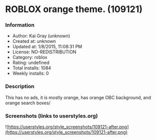 # ROBLOX orange theme. (109121)

### Information
- Author: Kai Gray (unknown)
- Created at: unknown
- Updated at: 1/8/2015, 11:08:31 PM
- License: NO-REDISTRIBUTION
- Category: roblox
- Rating: undefined
- Total installs: 1084
- Weekly installs: 0


### Description
This has no ads, it is mostly orange, has orange OBC background, and orange search boxes/


### Screenshots (links to userstyles.org)
![https://userstyles.org/style_screenshots/109121-after.png](https://userstyles.org/style_screenshots/109121-after.png)


